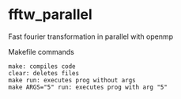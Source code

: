 # fftw_parallel
Fast fourier transformation in parallel with openmp

Makefile commands

	make: compiles code
	clear: deletes files
	make run: executes prog without args
	make ARGS="5" run: executes prog with arg "5"


